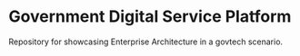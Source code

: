 # Government Digital Service Platform

Repository for showcasing Enterprise Architecture in a govtech scenario.

